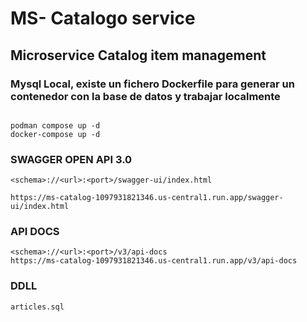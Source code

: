 # MS- Catalogo service
## Microservice Catalog item management 


### Mysql Local, existe un fichero Dockerfile para generar un contenedor con la base de datos y trabajar localmente
```

podman compose up -d
docker-compose up -d
```

### SWAGGER OPEN API 3.0

```
<schema>://<url>:<port>/swagger-ui/index.html

https://ms-catalog-1097931821346.us-central1.run.app/swagger-ui/index.html
```


### API DOCS

```
<schema>://<url>:<port>/v3/api-docs
https://ms-catalog-1097931821346.us-central1.run.app/v3/api-docs

```


### DDLL

```
articles.sql

```

